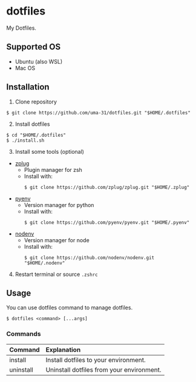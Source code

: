 # dotfiles

My Dotfiles.

## Supported OS

- Ubuntu (also WSL)
- Mac OS

## Installation

1. Clone repository

```shell
$ git clone https://github.com/uma-31/dotfiles.git "$HOME/.dotfiles"
```

2. Install dotfiles

```shell
$ cd "$HOME/.dotfiles"
$ ./install.sh
```

3. Install some tools (optional)

- [zplug](https://github.com/zplug/zplug)
  - Plugin manager for zsh
  - Install with:
    ```shell
    $ git clone https://github.com/zplug/zplug.git "$HOME/.zplug"
    ```
- [pyenv](https://github.com/pyenv/pyenv)
  - Version manager for python
  - Install with:
    ```shell
    $ git clone https://github.com/pyenv/pyenv.git "$HOME/.pyenv"
    ```
- [nodenv](https://github.com/nodenv/nodenv)
  - Version manager for node
  - Install with:
    ```shell
    $ git clone https://github.com/nodenv/nodenv.git "$HOME/.nodenv"
    ```

4. Restart terminal or source `.zshrc`

## Usage

You can use dotfiles command to manage dotfiles.

```shell
$ dotfiles <command> [...args]
```

### Commands

| Command   | Explanation                               |
| :-------- | :---------------------------------------- |
| install   | Install dotfiles to your environment.     |
| uninstall | Uninstall dotfiles from your environment. |
